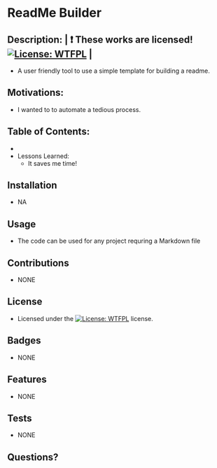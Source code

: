 # ReadMe Builder
## Description:                                                                                       | :exclamation:  These works are licensed! [![License: WTFPL](https://img.shields.io/badge/License-WTFPL-brightgreen.svg)](http://www.wtfpl.net/about/)  |
- A user friendly tool to use a simple template for building a readme.
## Motivations:
- I wanted to to automate a tedious process.
## Table of Contents:
- 
- Lessons Learned:
  * It saves me time!
## Installation
- NA
## Usage
 - The code can be used for any project requring a Markdown file
## Contributions
 - NONE
## License
 - Licensed under the [![License: WTFPL](https://img.shields.io/badge/License-WTFPL-brightgreen.svg)](http://www.wtfpl.net/about/) license.
## Badges
 - NONE
## Features
 - NONE
## Tests
 - NONE
## Questions?
